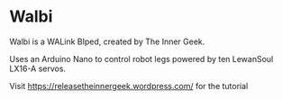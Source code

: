 # Walbi

Walbi is a WALink BIped, created by The Inner Geek.

Uses an Arduino Nano to control robot legs powered by ten LewanSoul LX16-A servos.

Visit https://releasetheinnergeek.wordpress.com/ for the tutorial
